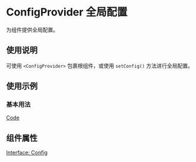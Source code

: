 # ConfigProvider 全局配置

为组件提供全局配置。

## 使用说明

可使用 `<ConfigProvider>` 包裹根组件，或使用 `setConfig()` 方法进行全局配置。

## 使用示例

### 基本用法

[Code](./demo/index.tsx)

## 组件属性

[Interface: Config](./ConfigContext.tsx)
